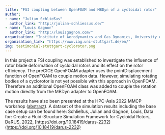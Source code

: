 ```yaml
---
title: "FSI coupling between OpenFOAM and MBDyn of a cycloidal rotor"
author:
- name: "Julian Schließus"
  author_link: "http://julian-schliessus.de/"
- name: "Louis Gagnon"
  author_link: "http://louisgagnon.com/"
organisation: "Institute of Aerodynamics and Gas Dynamics, University of Stuttgart, Germany"
organisation_link: "https://www.iag.uni-stuttgart.de/en/"
img: testimonial-stuttgart-cyclorotor.png
---
```

In this project a FSI coupling was established to investigate the influence of rotor blade deformation of cycloidal rotors and its effect on the rotor efficiency.
The preCICE OpenFOAM adapter uses the pointDisplacement function of OpenFOAM to couple motion data. However, simulating rotating bodies of a cyclorotor is not yet possible with this approach in OpenFOAM. Therefore an additional OpenFOAM class was added to couple the rotation motion directly from the MBDyn adapter to OpenFOAM.

The results have also been presented at the HPC-Asia 2022 MMCP workshop ([abstract](http://louisgagnon.com/articlesScientifiques/Schliessus2022_MMCP22.pdf)).
A dataset of the simulation results including the base case setup can be found here:
Schließus, Julian and Gagnon, Louis, Data for: Create a Fluid-Structure Simulation Framework for Cycloidal Rotors, DaRUS, 2022, [https://doi.org/10.18419/darus-2232](https://doi.org/10.18419/darus-2232)
